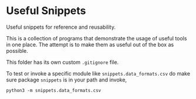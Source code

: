 # Useful Snippets

Useful snippets for reference and reusability.


This is a collection of programs that demonstrate the
usage of useful tools in one place. The attempt is to
make them as useful out of the box as possible.

This folder has its own custom `.gitignore` file.


To test or invoke a specific module
like `snippets.data_formats.csv` do
make sure package `snippets` is in your
path and invoke,

    python3 -m snippets.data_formats.csv
